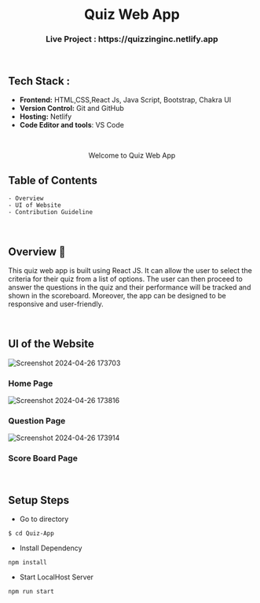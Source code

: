 <h1 align="center">
         Quiz Web App  
</h1>

<div align="center">


</div>

<h3 align="center">
          Live Project : https://quizzinginc.netlify.app
</h3>
<br />

## Tech Stack : 


- **Frontend:** HTML,CSS,React Js, Java Script, Bootstrap, Chakra UI 
- **Version Control:** Git and GitHub
- **Hosting:** Netlify
- **Code Editor and tools**: VS Code

 <br />

   <p align="center"> Welcome to Quiz Web App  <br /></p>


## Table of Contents

    - Overview
    - UI of Website
    - Contribution Guideline

 <br />


## Overview 🔨

This quiz web app is built using React JS. It can allow the user to select the criteria for their quiz from a list of options. The user can then proceed to answer the questions in the quiz and their performance will be tracked and shown in the scoreboard. Moreover, the app can be designed to be responsive and user-friendly.

  <br />

## UI of the Website

![Screenshot 2024-04-26 173703](https://github.com/chaitanya3105/Quizzing-App/assets/92199379/175160fe-7409-4b8b-9710-394952befc7a)
### Home Page 

![Screenshot 2024-04-26 173816](https://github.com/chaitanya3105/Quizzing-App/assets/92199379/3f7f5ece-c1dd-4c15-9cbc-abd3e3d89162) 
### Question Page 

![Screenshot 2024-04-26 173914](https://github.com/chaitanya3105/Quizzing-App/assets/92199379/b3ea79f4-8603-4cbc-9a7e-4e2ca7086ee2)
### Score Board Page 

<br/>

## Setup Steps

- Go to directory
```
$ cd Quiz-App
```
- Install Dependency 
```
npm install
```
- Start LocalHost Server
```
npm run start
```
  <br />
